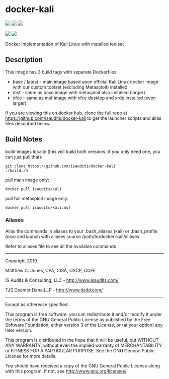# docker-kali
[![](https://images.microbadger.com/badges/image/isaudits/kali.svg)](https://microbadger.com/images/isaudits/kali)
[![](https://images.microbadger.com/badges/version/isaudits/kali:base.svg)](https://microbadger.com/images/isaudits/kali:base)
[![](https://images.microbadger.com/badges/version/isaudits/kali:latest.svg)](https://microbadger.com/images/isaudits/kali:latest)

[![](https://images.microbadger.com/badges/image/isaudits/kali:msf.svg)](https://microbadger.com/images/isaudits/kali:msf)
[![](https://images.microbadger.com/badges/version/isaudits/kali:msf.svg)](https://microbadger.com/images/isaudits/kali:msf)

Docker implementation of Kali Linux with installed toolset

## Description

This image has 3 build tags with separate Dockerfiles:
* base / latest - main image based upon official Kali Linux docker image with our custom toolset (excluding Metasploit) installed
* msf - same as base image with metasploit also installed (larger)
* xfce - same as msf image with xfce desktop and xrdp installed (even larger)

If you are viewing this on docker hub, clone the full repo at https://github.com/isaudits/docker-kali
to get the launcher scripts and alias files described below.

## Build Notes

build images locally (this will build both versions; if you only need one, you can just pull that):

    git clone https://github.com/isaudits/docker-kali
    ./build.sh
    
pull main image only:

    docker pull isaudits/kali
    
pull full metasploit image only:

    docker pull isaudits/kali:msf
    

### Aliases
Alias the commands in aliases to your .bash_aliases (kali) or .bash_profile (osx) and launch with aliases
    source /path/to/docker-kali/aliases

Refer to aliases file to see all the available commands
    
--------------------------------------------------------------------------------

Copyright 2019

Matthew C. Jones, CPA, CISA, OSCP, CCFE

IS Audits & Consulting, LLC - <http://www.isaudits.com/>

TJS Deemer Dana LLP - <http://www.tjsdd.com/>

--------------------------------------------------------------------------------

Except as otherwise specified:

This program is free software: you can redistribute it and/or modify it under
the terms of the GNU General Public License as published by the Free Software
Foundation, either version 3 of the License, or (at your option) any later
version.

This program is distributed in the hope that it will be useful, but WITHOUT ANY
WARRANTY; without even the implied warranty of MERCHANTABILITY or FITNESS FOR A
PARTICULAR PURPOSE. See the GNU General Public License for more details.

You should have received a copy of the GNU General Public License along with
this program. If not, see <http://www.gnu.org/licenses/>.